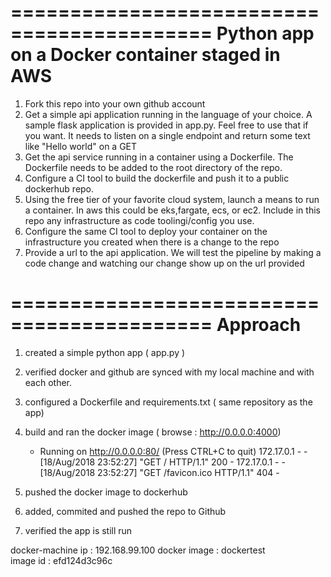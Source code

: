 
===========================================
Python app on a Docker container staged in AWS
===========================================
1. Fork this repo into your own github account
2. Get a simple api application running in the language of your choice. A sample flask application is
   provided in app.py. Feel free to use that if you want. It needs to listen on a single endpoint and return
   some text like "Hello world" on a GET
3. Get the api service running in a container using a Dockerfile.
   The Dockerfile needs to be added to the root directory of the repo.
4. Configure a CI tool to build the dockerfile and push it to a public dockerhub repo.
5. Using the free tier of your favorite cloud system, launch a means to run a container.
   In aws this could be eks,fargate, ecs, or ec2. Include in this repo any infrastructure as code
   toolingi/config you use.
6. Configure the same CI tool to deploy your container on the infrastructure you created when there is a
   change to the repo
7. Provide a url to the api application. We will test the pipeline by making a code change and watching
   our change show up on the url provided

===========================================
Approach
===========================================
1) created a simple python app ( app.py )
2) verified docker and github are synced with my local machine and with each other.
3) configured a Dockerfile and requirements.txt ( same repository as the app)
4) build and ran the docker image ( browse : http://0.0.0.0:4000)

   * Running on http://0.0.0.0:80/ (Press CTRL+C to quit)
   172.17.0.1 - - [18/Aug/2018 23:52:27] "GET / HTTP/1.1" 200 -
   172.17.0.1 - - [18/Aug/2018 23:52:27] "GET /favicon.ico HTTP/1.1" 404 -

5) pushed the docker image to dockerhub
6) added, commited and pushed the repo to Github
7) verified the app is still run


docker-machine ip : 192.168.99.100
docker image  : dockertest  
image id      : efd124d3c96c
